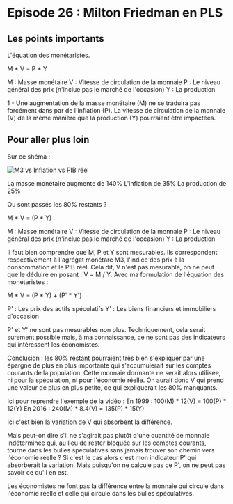 # Episode 26 : Milton Friedman en PLS

## Les points importants

L'équation des monétaristes.

M * V = P * Y

M : Masse monétaire
V : Vitesse de circulation de la monnaie
P : Le niveau général des prix (n'inclue pas le marché de l'occasion)
Y : La production

1 - Une augmentation de la masse monétaire (M) ne se traduira pas forcément dans par de l'inflation (P). La vitesse de circulation de la monnaie (V) de la même manière que la production (Y) pourraient être impactées.

## Pour aller plus loin

Sur ce shéma :

![M3 vs Inflation vs PIB réel](./images/Eps26_m3_Inflation_PIB_réel.png "M3 vs Inflation vs PIB réel")

La masse monétaire augmente de 140%
L'inflation de 35%
La production de 25%

Ou sont passés les 80% restants ?

M * V = (P * Y)

M : Masse monétaire
V : Vitesse de circulation de la monnaie
P : Le niveau général des prix (n'inclue pas le marché de l'occasion)
Y : La production


Il faut bien comprendre que M, P et Y sont mesurables. Ils correspondent respectivement à l'agrégat monétare M3, l'indice des prix à la consommation et le PIB réel. Cela dit, V n'est pas mesurable, on ne peut que le déduire en posant : V = M / Y.
Avec ma formulation de l'équation des monétaristes :

M * V = (P * Y) + (P' * Y')

P' : Les prix des actifs spéculatifs
Y' : Les biens financiers et immobiliers d'occasion

P' et Y' ne sont pas mesurables non plus. Techniquement, cela serait surement possible mais, à ma connaissance, ce ne sont pas des indicateurs qui intéressent les économistes.

Conclusion : les 80% restant pourraient très bien s'expliquer par une épargne de plus en plus importante qui s'accumulerait sur les comptes courants de la population. Cette monnaie dormante ne serait alors utilisée, ni pour la spéculation, ni pour l'économie réelle. On aurait donc V qui prend une valeur de plus en plus petite, ce qui expliquerait les 80% manquants.

Ici pour reprendre l'exemple de la vidéo : 
En 1999 : 100(M) * 12(V) = 100(P) * 12(Y)
En 2016 : 240(M) * 8.4(V) = 135(P) * 15(Y)

Ici c'est bien la variation de V qui absorbent la différence.

Mais peut-on dire s'il ne s'agirait pas plutôt d'une quantité de monnaie indéterminée qui, au lieu de rester bloquée sur les comptes courants, tourne dans les bulles spéculatives sans jamais trouver son chemin vers l'économie réelle ? Si c'est le cas alors c'est mon indicateur P' qui absorberait la variation. Mais puisqu'on ne calcule pas ce P', on ne peut pas savoir ce qu'il en est.

Les économistes ne font pas la différence entre la monnaie qui circule dans l'économie réelle et celle qui circule dans les bulles spéculatives.


